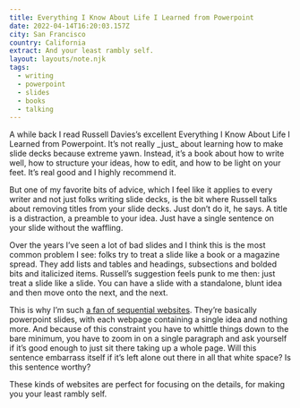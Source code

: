 ```yaml
---
title: Everything I Know About Life I Learned from Powerpoint
date: 2022-04-14T16:20:03.157Z
city: San Francisco
country: California
extract: And your least rambly self.
layout: layouts/note.njk
tags:
  - writing
  - powerpoint
  - slides
  - books
  - talking
---
```


A while back I read Russell Davies’s excellent Everything I Know About Life I Learned from Powerpoint. It’s not really \_just\_ about learning how to make slide decks because extreme yawn. Instead, it’s a book about how to write well, how to structure your ideas, how to edit, and how to be light on your feet. It’s real good and I highly recommend it.

But one of my favorite bits of advice, which I feel like it applies to every writer and not just folks writing slide decks, is the bit where Russell talks about removing titles from your slide decks. Just don’t do it, he says. A title is a distraction, a preamble to your idea. Just have a single sentence on your slide without the waffling.

Over the years I’ve seen a lot of bad slides and I think this is the most common problem I see: folks try to treat a slide like a book or a magazine spread. They add lists and tables and headings, subsections and bolded bits and italicized items. Russell’s suggestion feels punk to me then: just treat a slide like a slide. You can have a slide with a standalone, blunt idea and then move onto the next, and the next.

This is why I’m such [a fan of sequential websites](https://buttondown.email/robinrendle/archive/sequential-websites/). They’re basically powerpoint slides, with each webpage containing a single idea and nothing more. And because of this constraint you have to whittle things down to the bare minimum, you have to zoom in on a single paragraph and ask yourself if it’s good enough to just sit there taking up a whole page. Will this sentence embarrass itself if it’s left alone out there in all that white space? Is this sentence worthy?

These kinds of websites are perfect for focusing on the details, for making you your least rambly self.
